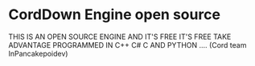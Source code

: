 # CordDown Engine open source
THIS IS AN OPEN SOURCE ENGINE
AND IT'S FREE
IT'S FREE TAKE ADVANTAGE PROGRAMMED IN C++ C# C AND PYTHON
....
(Cord team InPancakepoidev)
